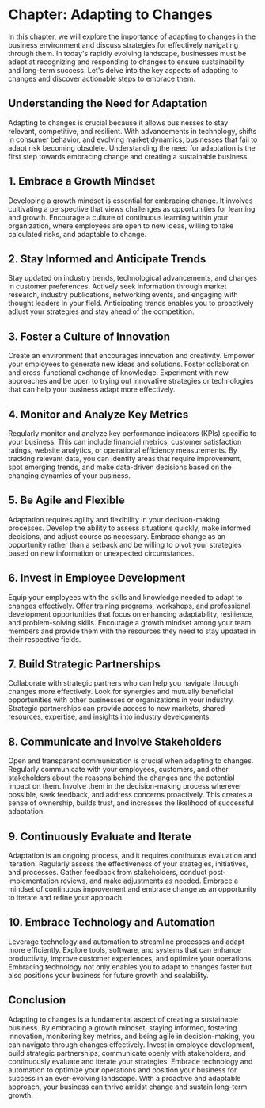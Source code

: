Chapter: Adapting to Changes
============================

In this chapter, we will explore the importance of adapting to changes in the business environment and discuss strategies for effectively navigating through them. In today's rapidly evolving landscape, businesses must be adept at recognizing and responding to changes to ensure sustainability and long-term success. Let's delve into the key aspects of adapting to changes and discover actionable steps to embrace them.

**Understanding the Need for Adaptation**
-----------------------------------------

Adapting to changes is crucial because it allows businesses to stay relevant, competitive, and resilient. With advancements in technology, shifts in consumer behavior, and evolving market dynamics, businesses that fail to adapt risk becoming obsolete. Understanding the need for adaptation is the first step towards embracing change and creating a sustainable business.

**1. Embrace a Growth Mindset**
-------------------------------

Developing a growth mindset is essential for embracing change. It involves cultivating a perspective that views challenges as opportunities for learning and growth. Encourage a culture of continuous learning within your organization, where employees are open to new ideas, willing to take calculated risks, and adaptable to change.

**2. Stay Informed and Anticipate Trends**
------------------------------------------

Stay updated on industry trends, technological advancements, and changes in customer preferences. Actively seek information through market research, industry publications, networking events, and engaging with thought leaders in your field. Anticipating trends enables you to proactively adjust your strategies and stay ahead of the competition.

**3. Foster a Culture of Innovation**
-------------------------------------

Create an environment that encourages innovation and creativity. Empower your employees to generate new ideas and solutions. Foster collaboration and cross-functional exchange of knowledge. Experiment with new approaches and be open to trying out innovative strategies or technologies that can help your business adapt more effectively.

**4. Monitor and Analyze Key Metrics**
--------------------------------------

Regularly monitor and analyze key performance indicators (KPIs) specific to your business. This can include financial metrics, customer satisfaction ratings, website analytics, or operational efficiency measurements. By tracking relevant data, you can identify areas that require improvement, spot emerging trends, and make data-driven decisions based on the changing dynamics of your business.

**5. Be Agile and Flexible**
----------------------------

Adaptation requires agility and flexibility in your decision-making processes. Develop the ability to assess situations quickly, make informed decisions, and adjust course as necessary. Embrace change as an opportunity rather than a setback and be willing to pivot your strategies based on new information or unexpected circumstances.

**6. Invest in Employee Development**
-------------------------------------

Equip your employees with the skills and knowledge needed to adapt to changes effectively. Offer training programs, workshops, and professional development opportunities that focus on enhancing adaptability, resilience, and problem-solving skills. Encourage a growth mindset among your team members and provide them with the resources they need to stay updated in their respective fields.

**7. Build Strategic Partnerships**
-----------------------------------

Collaborate with strategic partners who can help you navigate through changes more effectively. Look for synergies and mutually beneficial opportunities with other businesses or organizations in your industry. Strategic partnerships can provide access to new markets, shared resources, expertise, and insights into industry developments.

**8. Communicate and Involve Stakeholders**
-------------------------------------------

Open and transparent communication is crucial when adapting to changes. Regularly communicate with your employees, customers, and other stakeholders about the reasons behind the changes and the potential impact on them. Involve them in the decision-making process wherever possible, seek feedback, and address concerns proactively. This creates a sense of ownership, builds trust, and increases the likelihood of successful adaptation.

**9. Continuously Evaluate and Iterate**
----------------------------------------

Adaptation is an ongoing process, and it requires continuous evaluation and iteration. Regularly assess the effectiveness of your strategies, initiatives, and processes. Gather feedback from stakeholders, conduct post-implementation reviews, and make adjustments as needed. Embrace a mindset of continuous improvement and embrace change as an opportunity to iterate and refine your approach.

**10. Embrace Technology and Automation**
-----------------------------------------

Leverage technology and automation to streamline processes and adapt more efficiently. Explore tools, software, and systems that can enhance productivity, improve customer experiences, and optimize your operations. Embracing technology not only enables you to adapt to changes faster but also positions your business for future growth and scalability.

**Conclusion**
--------------

Adapting to changes is a fundamental aspect of creating a sustainable business. By embracing a growth mindset, staying informed, fostering innovation, monitoring key metrics, and being agile in decision-making, you can navigate through changes effectively. Invest in employee development, build strategic partnerships, communicate openly with stakeholders, and continuously evaluate and iterate your strategies. Embrace technology and automation to optimize your operations and position your business for success in an ever-evolving landscape. With a proactive and adaptable approach, your business can thrive amidst change and sustain long-term growth.
